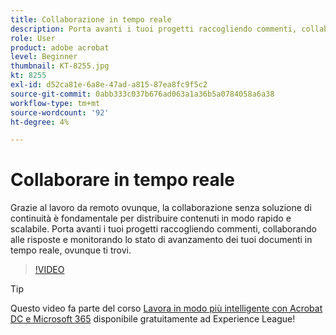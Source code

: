 ```yaml
---
title: Collaborazione in tempo reale
description: Porta avanti i tuoi progetti raccogliendo commenti, collaborando alle risposte e monitorando lo stato di avanzamento dei tuoi documenti in tempo reale, ovunque ti trovi
role: User
product: adobe acrobat
level: Beginner
thumbnail: KT-8255.jpg
kt: 8255
exl-id: d52ca81e-6a8e-47ad-a815-87ea8fc9f5c2
source-git-commit: 0abb333c037b676ad063a1a36b5a0784058a6a38
workflow-type: tm+mt
source-wordcount: '92'
ht-degree: 4%

---
```


# Collaborare in tempo reale

Grazie al lavoro da remoto ovunque, la collaborazione senza soluzione di continuità è fondamentale per distribuire contenuti in modo rapido e scalabile. Porta avanti i tuoi progetti raccogliendo commenti, collaborando alle risposte e monitorando lo stato di avanzamento dei tuoi documenti in tempo reale, ovunque ti trovi.

>[!VIDEO](https://video.tv.adobe.com/v/337500?hidetitle=true)

>[!TIP]
>
>Questo video fa parte del corso [Lavora in modo più intelligente con Acrobat DC e Microsoft 365](https://experienceleague.adobe.com/?recommended=Acrobat-U-1-2021.microsoft365) disponibile gratuitamente ad Experience League!
